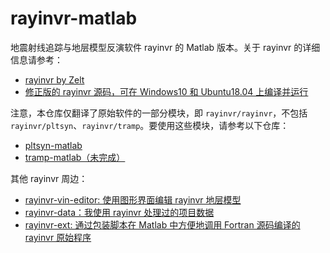 # rayinvr-matlab

地震射线追踪与地层模型反演软件 rayinvr 的 Matlab 版本。关于 rayinvr 的详细信息请参考：

- [rayinvr by Zelt](http://terra.rice.edu/department/faculty/zelt/rayinvr.html)
- [修正版的 rayinvr 源码，可在 Windows10 和 Ubuntu18.04 上编译并运行](https://github.com/hzhu212/rayinvr)

注意，本仓库仅翻译了原始软件的一部分模块，即 `rayinvr/rayinvr`，不包括 `rayinvr/pltsyn`、`rayinvr/tramp`。要使用这些模块，请参考以下仓库：

- [pltsyn-matlab](https://github.com/hzhu212/pltsyn-matlab)
- [tramp-matlab（未完成）]()

其他 rayinvr 周边：

- [rayinvr-vin-editor: 使用图形界面编辑 rayinvr 地层模型](https://github.com/hzhu212/rayinvr-v.in-editor)
- [rayinvr-data：我使用 rayinvr 处理过的项目数据](https://github.com/hzhu212/rayinvr-data)
- [rayinvr-ext: 通过包装脚本在 Matlab 中方便地调用 Fortran 源码编译的 rayinvr 原始程序](https://github.com/hzhu212/rayinvr-ext)
